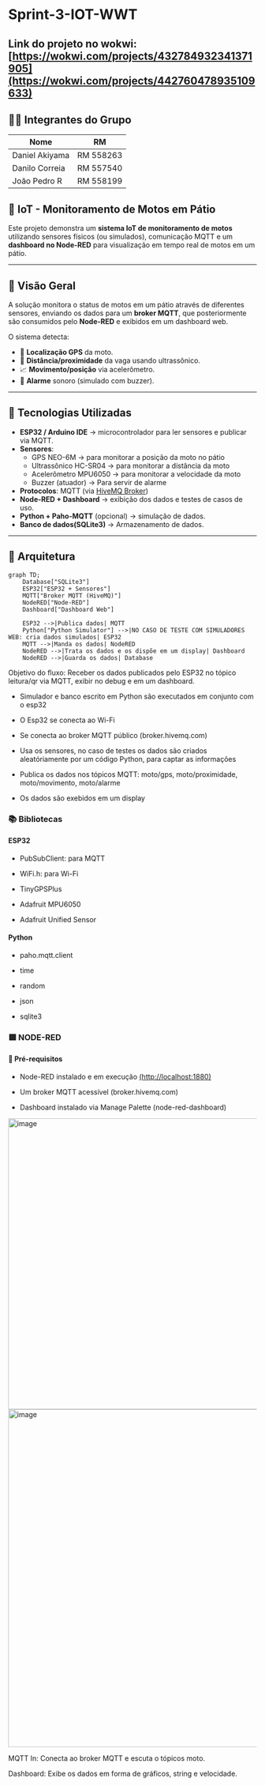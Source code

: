 # Sprint-3-IOT-WWT

## Link do projeto no wokwi: [https://wokwi.com/projects/432784932341371905](https://wokwi.com/projects/442760478935109633)

## 👨‍💻 Integrantes do Grupo
| Nome           | RM        |
|----------------|-----------|
| Daniel Akiyama | RM 558263 |
| Danilo Correia | RM 557540 |
| João Pedro R   | RM 558199 |

## 🚀 IoT - Monitoramento de Motos em Pátio

Este projeto demonstra um **sistema IoT de monitoramento de motos** utilizando sensores físicos (ou simulados), comunicação MQTT e um **dashboard no Node-RED** para visualização em tempo real de motos em um pátio.

---

## 📖 Visão Geral
A solução monitora o status de motos em um pátio através de diferentes sensores, enviando os dados para um **broker MQTT**, que posteriormente são consumidos pelo **Node-RED** e exibidos em um dashboard web.

O sistema detecta:
- 📍 **Localização GPS** da moto.  
- 📏 **Distância/proximidade** da vaga usando ultrassônico.  
- 📈 **Movimento/posição** via acelerômetro.  
- 🚨 **Alarme** sonoro (simulado com buzzer).  

---

## 🔧 Tecnologias Utilizadas
- **ESP32 / Arduino IDE** → microcontrolador para ler sensores e publicar via MQTT. 
- **Sensores**:
  - GPS NEO-6M → para monitorar a posição da moto no pátio
  - Ultrassônico HC-SR04 → para monitorar a distância da moto
  - Acelerômetro MPU6050 → para monitorar a velocidade da moto
  - Buzzer (atuador) → Para servir de alarme
- **Protocolos**: MQTT (via [HiveMQ Broker](https://www.hivemq.com/public-mqtt-broker/))  
- **Node-RED + Dashboard** → exibição dos dados e testes de casos de uso.  
- **Python + Paho-MQTT** (opcional) → simulação de dados.
- **Banco de dados(SQLite3)** → Armazenamento de dados.

---

## 📡 Arquitetura
```mermaid
graph TD;
    Database["SQLite3"]
    ESP32["ESP32 + Sensores"]
    MQTT["Broker MQTT (HiveMQ)"]
    NodeRED["Node-RED"]
    Dashboard["Dashboard Web"]

    ESP32 -->|Publica dados| MQTT
    Python["Python Simulator"] -->|NO CASO DE TESTE COM SIMULADORES WEB: cria dados simulados| ESP32
    MQTT -->|Manda os dados| NodeRED
    NodeRED -->|Trata os dados e os dispõe em um display| Dashboard
    NodeRED -->|Guarda os dados| Database
```

Objetivo do fluxo:
Receber os dados publicados pelo ESP32 no tópico leitura/qr via MQTT, exibir no debug e em um dashboard.

- Simulador e banco escrito em Python são executados em conjunto com o esp32

- O Esp32 se conecta ao Wi-Fi

- Se conecta ao broker MQTT público (broker.hivemq.com)

- Usa os sensores, no caso de testes os dados são criados aleatóriamente por um código Python, para captar as informações

- Publica os dados nos tópicos MQTT: moto/gps, moto/proximidade, moto/movimento, moto/alarme

- Os dados são exebidos em um display

### 📚 Bibliotecas
#### ESP32
- PubSubClient: para MQTT

- WiFi.h: para Wi-Fi

- TinyGPSPlus

- Adafruit MPU6050

- Adafruit Unified Sensor
#### Python
- paho.mqtt.client
  
- time
  
- random
  
- json
  
- sqlite3

### 🟥 NODE-RED
#### 🧰 Pré-requisitos
- Node-RED instalado e em execução [(http://localhost:1880)](http://127.0.0.1:1880/)

- Um broker MQTT acessível (broker.hivemq.com)

- Dashboard instalado via Manage Palette (node-red-dashboard)

<img width="938" height="589" alt="image" src="https://github.com/user-attachments/assets/40585ac2-eec4-41b0-b5b2-0fd8db044ea0" />

<img width="573" height="684" alt="image" src="https://github.com/user-attachments/assets/bd7c8fca-d1b7-45d0-8707-19369a44871f" />

MQTT In: Conecta ao broker MQTT e escuta o tópicos moto.

Dashboard: Exibe os dados em forma de gráficos, string e velocidade.
